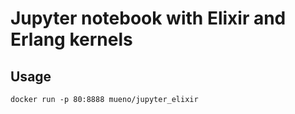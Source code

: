 # Jupyter notebook with Elixir and Erlang kernels

## Usage

```shell
docker run -p 80:8888 mueno/jupyter_elixir
```
